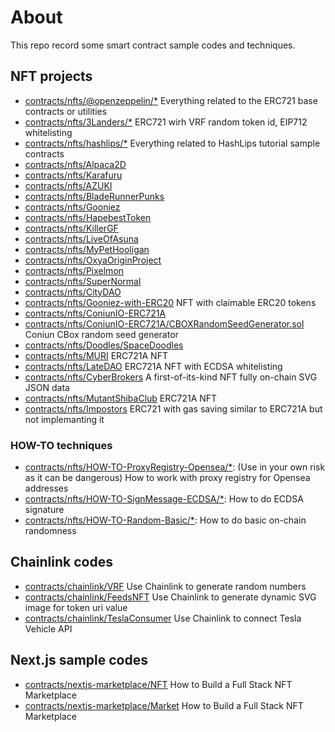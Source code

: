 # About

This repo record some smart contract sample codes and techniques.

## NFT projects

- [contracts/nfts/@openzeppelin/*](https://openzeppelin.com/) Everything related to the ERC721 base contracts or utilities
- [contracts/nfts/3Landers/*](https://etherscan.io/address/0xb4d06d46a8285f4ec79fd294f78a881799d8ced9#code) ERC721 wirh VRF random token id, EIP712 whitelisting
- [contracts/nfts/hashlips/*](https://github.com/HashLips) Everything related to HashLips tutorial sample contracts
- [contracts/nfts/Alpaca2D](https://etherscan.io/address/0x3db5463a9e2d04334192c6f2dd4b72def4751a61)
- [contracts/nfts/Karafuru](https://etherscan.io/address/0xd2f668a8461d6761115daf8aeb3cdf5f40c532c6)
- [contracts/nfts/AZUKI](https://etherscan.io/address/0xed5af388653567af2f388e6224dc7c4b3241c544)
- [contracts/nfts/BladeRunnerPunks](https://etherscan.io/address/0x0651132f094551f9d4e40de3e1e2f8b7ac149c3a)
- [contracts/nfts/Gooniez](https://etherscan.io/address/0x18cd9fda7d584401d04e30bf73fb0013efe65bb0)
- [contracts/nfts/HapebestToken](https://etherscan.io/address/0x4db1f25d3d98600140dfc18deb7515be5bd293af)
- [contracts/nfts/KillerGF](https://etherscan.io/address/0x6be69b2a9b153737887cfcdca7781ed1511c7e36)
- [contracts/nfts/LiveOfAsuna](https://etherscan.io/address/0xaf615b61448691fc3e4c61ae4f015d6e77b6cca8)
- [contracts/nfts/MyPetHooligan](https://etherscan.io/address/0x09233d553058c2f42ba751c87816a8e9fae7ef10)
- [contracts/nfts/OxyaOriginProject](https://etherscan.io/address/0xe106c63e655df0e300b78336af587f300cff9e76)
- [contracts/nfts/Pixelmon](https://etherscan.io/address/0x32973908faee0bf825a343000fe412ebe56f802a)
- [contracts/nfts/SuperNormal](https://etherscan.io/address/0xd532b88607b1877fe20c181cba2550e3bbd6b31c)
- [contracts/nfts/CityDAO](https://etherscan.io/address/0x7eef591a6cc0403b9652e98e88476fe1bf31ddeb)
- [contracts/nfts/Gooniez-with-ERC20](https://etherscan.io/address/0x18cd9fda7d584401d04e30bf73fb0013efe65bb0) NFT with claimable ERC20 tokens
- [contracts/nfts/ConiunIO-ERC721A](https://etherscan.io/address/0x03ef30e1aee25abd320ad961b8cd31aa1a011c97)
- [contracts/nfts/ConiunIO-ERC721A/CBOXRandomSeedGenerator.sol](https://etherscan.io/address/0xaf8BFFf3962E49afaEA9e49BbaFAb57F4daa77E0) Coniun CBox random seed generator
- [contracts/nfts/Doodles/SpaceDoodles](https://etherscan.io/address/0x620b70123fb810f6c653da7644b5dd0b6312e4d8)
- [contracts/nfts/MURI](https://etherscan.io/address/0x4b61413d4392c806e6d0ff5ee91e6073c21d6430) ERC721A NFT
- [contracts/nfts/LateDAO](https://etherscan.io/address/0x9717e477cc5869a4a228361492b9bf7b8db58582) ERC721A NFT with ECDSA whitelisting
- [contracts/nfts/CyberBrokers](https://etherscan.io/address/0x892848074ddea461a15f337250da3ce55580ca85) A first-of-its-kind NFT fully on-chain SVG JSON data
- [contracts/nfts/MutantShibaClub](https://etherscan.io/address/0xca95777971c7c438eecbd8bfc23249fbee99e716) ERC721A NFT
- [contracts/nfts/Impostors](https://etherscan.io/address/0x3110ef5f612208724ca51f5761a69081809f03b7) ERC721 with gas saving similar to ERC721A but not implemanting it

### HOW-TO techniques

- [contracts/nfts/HOW-TO-ProxyRegistry-Opensea/*](https://gist.github.com/dievardump/483eb43bc6ed30b14f01e01842e3339b): (Use in your own risk as it can be dangerous) How to work with proxy registry for Opensea addresses
- [contracts/nfts/HOW-TO-SignMessage-ECDSA/*](https://docs.openzeppelin.com/contracts/2.x/utilities): How to do ECDSA signature
- [contracts/nfts/HOW-TO-Random-Basic/*](https://fravoll.github.io/solidity-patterns/randomness.html): How to do basic on-chain randomness

## Chainlink codes

- [contracts/chainlink/VRF](https://youtu.be/JqZWariqh5s) Use Chainlink to generate random numbers
- [contracts/chainlink/FeedsNFT](https://youtu.be/nS9xP1hxg3w) Use Chainlink to generate dynamic SVG image for token uri value
- [contracts/chainlink/TeslaConsumer](https://blog.chain.link/create-tesla-smart-contract-rental/) Use Chainlink to connect Tesla Vehicle API

## Next.js sample codes

- [contracts/nextjs-marketplace/NFT](https://youtu.be/GKJBEEXUha0) How to Build a Full Stack NFT Marketplace
- [contracts/nextjs-marketplace/Market](https://youtu.be/GKJBEEXUha0) How to Build a Full Stack NFT Marketplace
